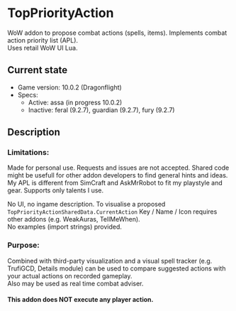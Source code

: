 # TopPriorityAction
WoW addon to propose combat actions (spells, items). Implements combat action priority list (APL).\
Uses retail WoW UI Lua.

## Current state
- Game version: 10.0.2 (Dragonflight)
- Specs:
  - Active: assa (in progress 10.0.2)
  - Inactive: feral (9.2.7), guardian (9.2.7), fury (9.2.7)

## Description

### Limitations:
Made for personal use. Requests and issues are not accepted. Shared code might be usefull for other addon developers to find general hints and ideas.\
My APL is different from SimCraft and AskMrRobot to fit my playstyle and gear. Supports only talents I use.

No UI, no ingame description. To visualise a proposed `TopPriorityActionSharedData.CurrentAction` Key / Name / Icon requires other addons (e.g. WeakAuras, TellMeWhen).\
No examples (import strings) provided.

### Purpose:
Combined with third-party visualization and a visual spell tracker (e.g. TrufiGCD, Details module) can be used to compare suggested actions with your actual actions on recorded gameplay.\
Also may be used as real time combat adviser.

#### This addon does NOT execute any player action.
